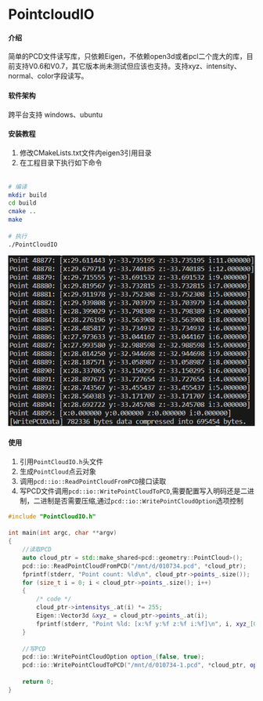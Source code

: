 # PointcloudIO

#### 介绍

简单的PCD文件读写库，只依赖Eigen，不依赖open3d或者pcl二个庞大的库，目前支持V0.6和V0.7，其它版本尚未测试但应该也支持。支持xyz、intensity、normal、color字段读写。

#### 软件架构

跨平台支持 windows、ubuntu

#### 安装教程

1. 修改CMakeLists.txt文件内eigen3引用目录
2. 在工程目录下执行如下命令

```bash

# 编译 
mkdir build
cd build
cmake ..
make

# 执行
./PointCloudIO
```
  
  ![节点](./PCDIO.png)

#### 使用

1. 引用`PointCloudIO.h`头文件
2. 生成`PointCloud`点云对象
3. 调用`pcd::io::ReadPointCloudFromPCD`接口读取
4. 写PCD文件调用`pcd::io::WritePointCloudToPCD`,需要配置写入明码还是二进制，二进制是否需要压缩,通过`pcd::io::WritePointCloudOption`选项控制

```C++
#include "PointCloudIO.h"

int main(int argc, char **argv)
{
    //读取PCD
    auto cloud_ptr = std::make_shared<pcd::geometry::PointCloud>();
    pcd::io::ReadPointCloudFromPCD("/mnt/d/010734.pcd", *cloud_ptr);
    fprintf(stderr, "Point count: %ld\n", cloud_ptr->points_.size());
    for (size_t i = 0; i < cloud_ptr->points_.size(); i++)
    {
        /* code */
        cloud_ptr->intensitys_.at(i) *= 255;
        Eigen::Vector3d &xyz_ = cloud_ptr->points_.at(i);
        fprintf(stderr, "Point %ld: [x:%f y:%f z:%f i:%f]\n", i, xyz_[0], xyz_[1], xyz_[1], cloud_ptr->intensitys_.at(i));
    }

    //写PCD
    pcd::io::WritePointCloudOption option_(false, true);
    pcd::io::WritePointCloudToPCD("/mnt/d/010734-1.pcd", *cloud_ptr, option_);

    return 0;
}
```
